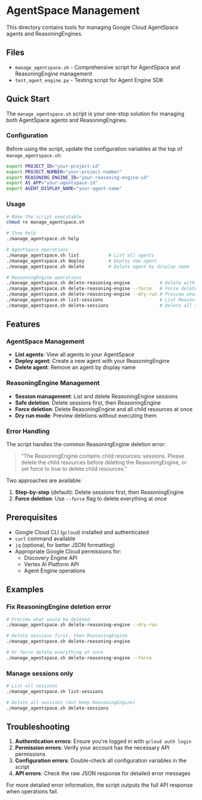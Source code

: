 # AgentSpace Management

This directory contains tools for managing Google Cloud AgentSpace agents and ReasoningEngines.

## Files

- `manage_agentspace.sh` - Comprehensive script for AgentSpace and ReasoningEngine management
- `test_agent_engine.py` - Testing script for Agent Engine SDK

## Quick Start

The `manage_agentspace.sh` script is your one-stop solution for managing both AgentSpace agents and ReasoningEngines.

### Configuration

Before using the script, update the configuration variables at the top of `manage_agentspace.sh`:

```bash
export PROJECT_ID="your-project-id"
export PROJECT_NUMBER="your-project-number"
export REASONING_ENGINE_ID="your-reasoning-engine-id"
export AS_APP="your-agentspace-id"
export AGENT_DISPLAY_NAME="your-agent-name"
```

### Usage

```bash
# Make the script executable
chmod +x manage_agentspace.sh

# Show help
./manage_agentspace.sh help

# AgentSpace operations
./manage_agentspace.sh list           # List all agents
./manage_agentspace.sh deploy         # Deploy new agent
./manage_agentspace.sh delete         # Delete agent by display name

# ReasoningEngine operations
./manage_agentspace.sh delete-reasoning-engine           # Delete with sessions cleanup
./manage_agentspace.sh delete-reasoning-engine --force   # Force delete everything
./manage_agentspace.sh delete-reasoning-engine --dry-run # Preview what would be deleted
./manage_agentspace.sh list-sessions                     # List ReasoningEngine sessions
./manage_agentspace.sh delete-sessions                   # Delete all sessions
```

## Features

### AgentSpace Management
- **List agents**: View all agents in your AgentSpace
- **Deploy agent**: Create a new agent with your ReasoningEngine
- **Delete agent**: Remove an agent by display name

### ReasoningEngine Management
- **Session management**: List and delete ReasoningEngine sessions
- **Safe deletion**: Delete sessions first, then ReasoningEngine
- **Force deletion**: Delete ReasoningEngine and all child resources at once
- **Dry run mode**: Preview deletions without executing them

### Error Handling
The script handles the common ReasoningEngine deletion error:
> "The ReasoningEngine contains child resources: sessions. Please delete the child resources before deleting the ReasoningEngine, or set force to true to delete child resources."

Two approaches are available:
1. **Step-by-step** (default): Delete sessions first, then ReasoningEngine
2. **Force deletion**: Use `--force` flag to delete everything at once

## Prerequisites

- Google Cloud CLI (`gcloud`) installed and authenticated
- `curl` command available
- `jq` (optional, for better JSON formatting)
- Appropriate Google Cloud permissions for:
  - Discovery Engine API
  - Vertex AI Platform API
  - Agent Engine operations

## Examples

### Fix ReasoningEngine deletion error
```bash
# Preview what would be deleted
./manage_agentspace.sh delete-reasoning-engine --dry-run

# Delete sessions first, then ReasoningEngine
./manage_agentspace.sh delete-reasoning-engine

# Or force delete everything at once
./manage_agentspace.sh delete-reasoning-engine --force
```

### Manage sessions only
```bash
# List all sessions
./manage_agentspace.sh list-sessions

# Delete all sessions (but keep ReasoningEngine)
./manage_agentspace.sh delete-sessions
```

## Troubleshooting

1. **Authentication errors**: Ensure you're logged in with `gcloud auth login`
2. **Permission errors**: Verify your account has the necessary API permissions
3. **Configuration errors**: Double-check all configuration variables in the script
4. **API errors**: Check the raw JSON response for detailed error messages

For more detailed error information, the script outputs the full API response when operations fail.
